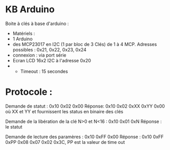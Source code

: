 # KB Arduino

Boite à clés à base d'arduino :
- Matériels :
- 1 Arduino
- des MCP23017 en I2C (1 par bloc de 3 Clés) de 1 à 4 MCP. Adresses possibles : 0x21, 0x22, 0x23, 0x24
- connexion : via port série
- Ecran LCD 16x2 I2C à l'adresse 0x20
- - Timeout : 15 secondes

# Protocole :
Demande de statut : 0x10 0x02 0x00
Réponse: 0x10 0x02 0xXX 0xYY 0x00 où XX et YY et fournissent les status en binaire des clés 

Demande de la libération de la clé N>0 et N<16 : 0x10 0x01 0xN
Réponse : le statut

Demande de lecture des paramères : 0x10 0xFF 0x00
Réponse : 0x10 0xFF 0xPP 0x08 0x07 0x02 0x3C, PP est la valeur de time out



  
